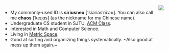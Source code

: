 <img align="right" src="https://github-readme-stats-git-masterrstaa-rickstaa.vercel.app/api?username=SiriusNEO&count_private=true&include_all_commits=true"/>

- My commonly-used ID is **siriusneo** ['siəriəsˈniːəʊ]. You can also call me **chaos** [ˈkeɪˌɑs] (as the nickname for my Chinese name).
- Undergraduate CS student in SJTU, [ACM Class](https://acm.sjtu.edu.cn/home).
- Interested in Math and Computer Science.
- Living in [Metric Space](http://me.tric.space/).
- Good at sorting and organizing things systematically. ~Also good at mess up them again.~
